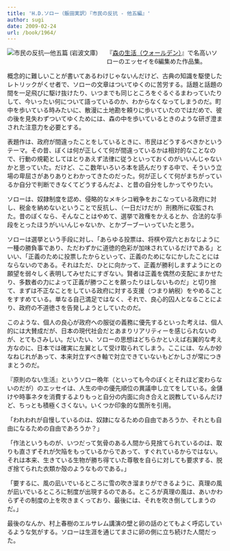 ```yaml
---
title: 'H.D.ソロー（飯田実訳）『市民の反抗 - 他五編』'
author: sugi
date: 2009-02-24
url: /book/1964/
---
```

<a href="http://www.amazon.co.jp/exec/obidos/ASIN/4003230736/chezsugi-22/ref=nosim/" name="amazletlink" target="_blank"><img src="http://i2.wp.com/ecx.images-amazon.com/images/I/51XN5D3FRBL._SL160_.jpg?w=660" alt="市民の反抗―他五篇 (岩波文庫)" class="alignleft" style="float: left; margin: 0 20px 20px 0;" data-recalc-dims="1" /></a>

『[森の生活（ウォールデン）][1]』で名高いソローのエッセイを6編集めた作品集。

概念的に難しいことが書いてあるわけじゃないんだけど、古典の知識を駆使したレトリックがくせ者で、ソローの文章はついてゆくのに苦労する。話題と話題の間を一足飛びに駆け抜けたり、いつまでも同じところをぐるぐるまわっていたりして、今いったい何について語っているのか、わからなくなってしまうのだ。町中を歩いている時みたいに、散漫に土地勘を頼りに歩いていたのではだめで、彼の後を見失わずついてゆくためには、森の中を歩いているときのような研ぎ澄まされた注意力を必要とする。

表題作は、政府が間違ったことをしているときに、市民はどうするべきかというテーマ。その昔、ぼくは何が正しくて何が間違っているかは相対的なことなので、行動の規範としてはとりあえず法律に従うといっておくのがいいんじゃないかと思っていた。だけど、ここ数年いろいろ本を読んだりする中で、そういう立場の卑屈さがありありとわかってきたのだった。何が正しくて何がまちがっているか自分で判断できなくてどうするんだよ、と昔の自分をしかってやりたい。

ソローは、奴隷制度を認め、侵略的なメキシコ戦争をおこなっている政府に対し、税金を納めないということで反抗し、（一日だけだが）刑務所に収監された。昔のぼくなら、そんなことはやめて、選挙で政権をかえるとか、合法的な手段をとったほうがいいんじゃないか、とかブーブーいっていたと思う。

ソローは選挙という手段に対し、「あらゆる投票は、将棋や双六とおなじように一種の勝負事であり、ただわずかに道徳的色彩が加味されているだけである」といい、「正義のために投票したからといって、正義のためになにかしたことにはならないのである。それはただ、ひとに向かって、正義が勝利しますようにとの願望を弱々しく表明してみせたにすぎない。賢者は正義を偶然の支配にまかせたり、多数者の力によって正義が勝つことを願ったりはしないものだ」と切り捨て、まずは不正なことをしている政府に対する支援（つまり納税）をやめることをすすめている。単なる自己満足ではなく、それで、良心的囚人となることにより、政府の不道徳さを告発しようとしていたのだ。

このような、個人の良心が政府への服従の義務に優先するといった考えは、個人的には大賛成だが、日本の現代社会だとあまりリアリティーを感じられないのが、とてもさみしい。だいたい、ソローの思想はどちらかといえば右翼的な考え方なのに、日本では確実に左翼として受け取られてしまう。ここには、なんか妙なねじれがあって、本来対立すべき軸で対立できていないもどかしさが常につきまとうのだ。

『原則のない生活』というソロー晩年（といっても今のぼくとそれほど変わらないのだが）のエッセイは、人生の中の優先順位の異議申し立てをしている。金儲けや時事ネタを消費するよりもっと自分の内面に向き合えと説教しているんだけど、ちっとも積極くさくない。いくつか印象的な箇所を引用。

「われわれが自慢しているのは、奴隷になるための自由であろうか、それとも自由になるための自由であろうか？」

「作法というものが、いつだって気骨のある人間から見捨てられているのは、取りも直さずそれが欠陥をもっているからであって、すぐれているからではない。それは本来、生きている生物が勝ち得ていた尊敬を自らに対しても要求する、脱ぎ捨てられた衣類か殻のようなものである。」

「要するに、風の凪いでいるところに雪の吹き溜まりができるように、真理の風が凪いでいるところに制度が出現するのである。ところが真理の風は、あいかわらずその制度の上を吹きまくっており、最後には、それを吹き倒してしまうのだ。」

最後のなんか、村上春樹のエルサレム講演の壁と卵の話のとてもよく呼応しているような気がする。ソローは生涯を通じてまさに卵の側に立ち続けた人間だった。


 [1]: /book/20031109.html
